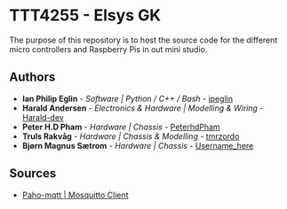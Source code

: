 # TTT4255 - Elsys GK
The purpose of this repository is to host the source code for the different micro controllers and Raspberry Pis in out mini studio.

## Authors

* **Ian Philip Eglin** - *Software | Python / C++ / Bash* - [ipeglin](https://github.com/ipeglin)
* **Harald Andersen** - *Electronics & Hardware | Modelling & Wiring* - [Harald-dev](https://github.com/Harald-dev)
* **Peter H.D Pham** - *Hardware | Chassis* - [PeterhdPham](https://github.com/PeterhdPham)
* **Truls Rakvåg** - *Hardware | Chassis & Modelling* - [tmrzordo](https://github.com/tmrzordo)
* **Bjørn Magnus Sætrom** - *Hardware | Chassis* - [Username_here](#)

## Sources

* [Paho-mqtt | Mosquitto Client](https://www.eclipse.org/paho/index.php?page=clients/python/docs/index.php#connect-reconnect-disconnect)
